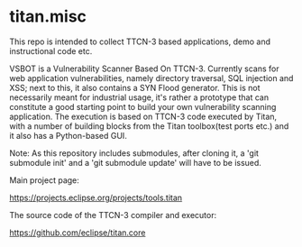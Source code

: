 # titan.misc

This repo is intended to collect TTCN-3 based applications, demo and instructional code etc.

VSBOT is a Vulnerability Scanner Based On TTCN-3. Currently scans for web application vulnerabilities, namely directory traversal, SQL injection and XSS; next to this, it also contains a SYN Flood generator. This is not necessarily meant for industrial usage, it's rather a prototype that can constitute a good starting point to build your own vulnerability scanning application.
The execution is based on TTCN-3 code executed by Titan, with a number of building blocks from the Titan toolbox(test ports etc.)  and it also has a Python-based GUI.


Note: As this repository includes submodules, after cloning it, a 'git submodule init' and a 'git submodule update' 
will have to be issued.


Main project page:

https://projects.eclipse.org/projects/tools.titan

The source code of the TTCN-3 compiler and executor:

https://github.com/eclipse/titan.core
